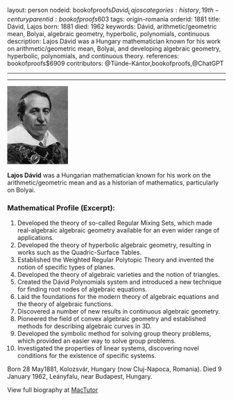 layout: person
nodeid: bookofproofs$David_Lajos
categories: history,19th-century
parentid: bookofproofs$603
tags: origin-romania
orderid: 1881
title: Dávid, Lajos
born: 1881
died: 1962
keywords: Dávid, arithmetic/geometric mean, Bolyai, algebraic geometry, hyperbolic, polynomials, continuous
description: Lajos Dávid was a Hungary mathematician known for his work on arithmetic/geometric mean, Bolyai, and developing algebraic geometry, hyperbolic, polynomials, and continuous theory.
references: bookofproofs$6909
contributors: @Tünde-Kántor,bookofproofs,@ChatGPT

---



---

![David_Lajos.jpg](https://github.com/bookofproofs/bookofproofs.github.io/blob/main/_sources/_assets/images/portraits/David_Lajos.jpg?raw=true)

**Lajos Dávid** was  a Hungarian mathematician known for his work on the arithmetic/geometric mean and as a historian of mathematics, particularly on Bolyai.

### Mathematical Profile (Excerpt):
1. Developed the theory of so-called Regular Mixing Sets, which made real-algebraic algebraic geometry available for an even wider range of applications. 
2. Developed the theory of hyperbolic algebraic geometry, resulting in works such as the Quadric-Surface Tables. 
3. Established the Weighted Regular Polytopic Theory and invented the notion of specific types of planes. 
4. Developed the theory of algebraic varieties and the notion of triangles. 
5. Created the Dávid Polynomials system and introduced a new technique for finding root nodes of algebraic equations. 
6. Laid the foundations for the modern theory of algebraic equations and the theory of algebraic functions. 
7. Discovered a number of new results in continuous algebraic geometry. 
8. Pioneered the field of convex algebraic geometry and established methods for describing algebraic curves in 3D. 
9. Developed the symbolic method for solving group theory problems, which provided an easier way to solve group problems. 
10. Investigated the properties of linear systems, discovering novel conditions for the existence of specific systems.

Born 28 May1881, Kolozsvár, Hungary (now Cluj-Napoca, Romania). Died 9 January 1962, Leányfalu, near Budapest, Hungary.

View full biography at [MacTutor](https://mathshistory.st-andrews.ac.uk/Biographies/David_Lajos/)
